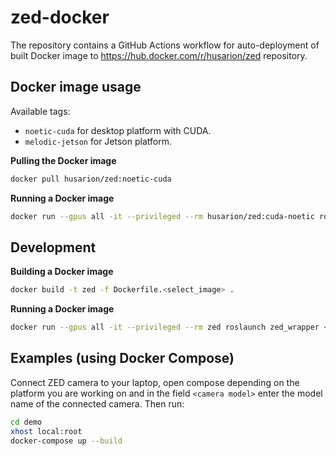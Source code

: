 # zed-docker

The repository contains a GitHub Actions workflow for auto-deployment of built Docker image to https://hub.docker.com/r/husarion/zed repository.

## Docker image usage

Available tags: 
- `noetic-cuda` for desktop platform with CUDA.
- `melodic-jetson` for Jetson platform.

**Pulling the Docker image**

```bash
docker pull husarion/zed:noetic-cuda
```

**Running a Docker image**

```bash
docker run --gpus all -it --privileged --rm husarion/zed:cuda-noetic roslaunch zed_wrapper <camera_model>.launch
```

## Development

**Building a Docker image**

```bash
docker build -t zed -f Dockerfile.<select_image> .
```
**Running a Docker image**

```bash
docker run --gpus all -it --privileged --rm zed roslaunch zed_wrapper <camera_model>.launch
```

## Examples (using Docker Compose)

Connect ZED camera to your laptop, open compose depending on the platform you are working on and in the field `<camera model>` enter the model name of the connected camera. Then run:

```bash
cd demo
xhost local:root
docker-compose up --build
```
